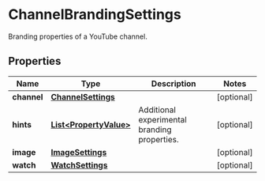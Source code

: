 

# ChannelBrandingSettings

Branding properties of a YouTube channel.

## Properties

Name | Type | Description | Notes
------------ | ------------- | ------------- | -------------
**channel** | [**ChannelSettings**](ChannelSettings.md) |  |  [optional]
**hints** | [**List&lt;PropertyValue&gt;**](PropertyValue.md) | Additional experimental branding properties. |  [optional]
**image** | [**ImageSettings**](ImageSettings.md) |  |  [optional]
**watch** | [**WatchSettings**](WatchSettings.md) |  |  [optional]



